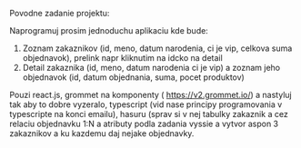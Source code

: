 Povodne zadanie projektu:

Naprogramuj prosim jednoduchu aplikaciu kde bude:
1. Zoznam zakaznikov (id, meno, datum narodenia, ci je vip, celkova suma objednavok), prelink napr kliknutim na idcko na detail
2. Detail zakaznika (id, meno, datum narodenia ci je vip) a zoznam jeho objednavok (id, datum objednania, suma, pocet produktov)

Pouzi react.js, grommet na komponenty ( https://v2.grommet.io/) a nastyluj tak aby to dobre vyzeralo, 
typescript (vid nase principy programovania v typescripte na konci emailu),
hasuru (sprav si v nej tabulky zakaznik a cez relaciu objednavku 1:N a atributy podla zadania vyssie a vytvor aspon 3 zakaznikov a ku kazdemu daj nejake objednavky.

